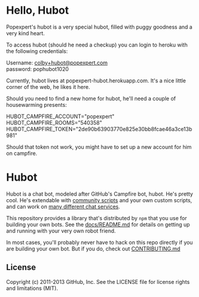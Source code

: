 # Hello, Hubot

Popexpert's hubot is a very special hubot, filled with puggy goodness and a very kind heart.

To access hubot (should he need a checkup) you can login to heroku with the following credentials:

Username: colby+hubot@popexpert.com  
password: pophubot1020  

Currently, hubot lives at popexpert-hubot.herokuapp.com. It's a nice little corner of the web, he likes it here.

Should you need to find a new home for hubot, he'll need a couple of housewarming presents:

HUBOT_CAMPFIRE_ACCOUNT="popexpert"  
HUBOT_CAMPFIRE_ROOMS="540358"  
HUBOT_CAMPFIRE_TOKEN="2de90b63903770e825e30bb8fcae46a3ce13b981"  

Should that token not work, you might have to set up a new account for him on campfire.



# Hubot

Hubot is a chat bot, modeled after GitHub's Campfire bot, hubot. He's pretty
cool. He's extendable with
[community scripts](https://github.com/github/hubot-scripts) and your own custom
scripts, and can work on [many different chat services](docs/adapters.md).

This repository provides a library that's distributed by `npm` that you
use for building your own bots.  See the [docs/README.md](docs/README.md)
for details on getting up and running with your very own robot friend.

In most cases, you'll probably never have to hack on this repo directly if you
are building your own bot. But if you do, check out [CONTRIBUTING.md](CONTRIBUTING.md)

## License

Copyright (c) 2011-2013 GitHub, Inc. See the LICENSE file for license rights and
limitations (MIT).
